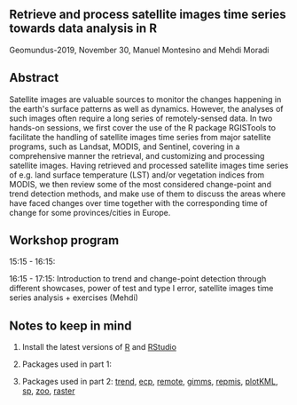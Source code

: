 ## Retrieve and process satellite images time series towards data analysis in R

Geomundus-2019, November 30, Manuel Montesino and Mehdi Moradi

## Abstract

Satellite images are valuable sources to monitor the changes happening in the earth's surface patterns as well as dynamics. However, the analyses of such images often require a long series of remotely-sensed data. In two hands-on sessions, we first cover the use of the R package RGISTools to facilitate the handling of satellite images time series from major satellite programs, such as Landsat, MODIS, and Sentinel, covering in a comprehensive manner the retrieval, and customizing and processing satellite images. Having retrieved and processed satellite images time series of e.g. land surface temperature (LST) and/or vegetation indices from MODIS, we then review some of the most considered change-point and trend detection methods, and make use of them to discuss the areas where have faced changes over time together with the corresponding time of change for some provinces/cities in Europe.

## Workshop program

15:15 - 16:15:

16:15 - 17:15: Introduction to trend and change-point detection through different showcases, power of test and type I error, satellite images time series analysis + exercises (Mehdi)

## Notes to keep in mind

1. Install the latest versions of [R](https://cran.r-project.org/) and [RStudio](https://rstudio.com/products/rstudio/download/)

2. Packages used in part 1:

3. Packages used in part 2: [trend](https://cran.r-project.org/web/packages/trend/index.html), [ecp](https://cran.r-project.org/web/packages/ecp/index.html), [remote](https://cran.r-project.org/web/packages/remote/index.html),
[gimms](https://cran.r-project.org/web/packages/gimms/index.html),
[repmis](https://cran.r-project.org/web/packages/repmis/index.html),
[plotKML](https://cran.r-project.org/web/packages/plotKML/index.html),
[sp](https://cran.r-project.org/web/packages/sp/index.html),
[zoo](https://cran.r-project.org/web/packages/zoo/index.html),
[raster](https://cran.r-project.org/web/packages/raster/index.html)